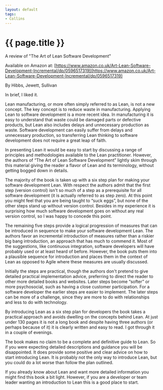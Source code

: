 ```yaml
---
layout: default
tags:
- Collins
---
```

# {{ page.title }}
A review of "The Art of Lean Software Development"

Available on Amazon at:
[https://www.amazon.co.uk/Art-Lean-Software-Development-Incremental/dp/0596517319](https://www.amazon.co.uk/Art-Lean-Software-Development-Incremental/dp/0596517319)

By Hibbs, Jewett, Sullivan

In brief, I liked it.  

Lean manufacturing, or more often simply referred to as Lean, is not a new concept.  The key concept is to reduce waste in manufacturing.  Applying Lean to software development is a more recent idea.  In manufacturing it is easy to understand that waste could be damaged parts or defective products, but Lean also includes delays and unnecessary production as waste.  Software development can easily suffer from delays and unnecessary production, so transferring Lean thinking to software development does not require a great leap of faith.

In presenting Lean it would be easy to start by discussing a range of principles and methodologies available to the Lean practitioner.  However, the authors of  “The Art of Lean Software Development” lightly skim through this material giving the reader a flavor of Lean and its terminology, without getting bogged down in details.

The majority of the book is taken up with a six step plan for making your software development Lean.  With respect the authors admit that the first step (version control) isn't so much of a step as a prerequisite for all software development (it is actually referred to as step zero). At this point you might feel that you are being taught to “suck eggs”, but none of the other steps stand up without version control.  Besides in my experience it is surprising how much software development goes on without any real version control, so I was happy to concede this point.

The remaining five steps provide a logical progression of measures that can be introduced in sequence to make your software development Lean.  The authors favor an incremental introduction of measures rather than a riskier big bang introduction, an approach that has much to commend it.  Most of the suggestions, like continuous integration, software developers will have probably used or at least heard of before.  However, the book puts them into a plausible sequence for introduction and places them in the context of  Lean as opposed to Agile where these measures are usually discussed.

Initially the steps are practical, though the authors don't pretend to give detailed practical implementation advice, preferring to direct the reader to other more detailed books and websites.  Later steps become “softer” or more psychosocial, such as having a close customer participation.  For a software developer the earlier steps are easier to implement.  The later steps can be more of a challenge, since they are more to do with relationships and less to do with technology.

By introducing Lean as a six step plan for developers the book takes a practical approach and avoids dwelling on the concepts behind Lean.  At just under 130 pages it is not a long book and despite having three authors (or perhaps because of it) it is clearly written and easy to read.  I got through it in a couple of evenings.

The book makes no claim to be a complete and definitive guide to Lean.  So if you were expecting detailed descriptions and guidance you will be disappointed.  It does provide some positive and clear advice on how to start introducing Lean.  It is probably not the only way to introduce Lean, but you could do a lot worse than follow the plan outlined.

If you already know about Lean and want more detailed information you might find this book a bit light.  However, if you are a developer or team leader wanting an introduction to Lean this is a good place to start.
